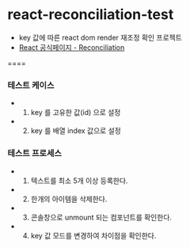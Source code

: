 # react-reconciliation-test

- key 값에 따른 react dom render 재조정 확인 프로젝트
- [React 공식페이지 - Reconciliation](https://reactjs.org/docs/reconciliation.html)

====

### 테스트 케이스

- 1. key 를 고유한 값(id) 으로 설정
- 2. key 를 배열 index 값으로 설정

### 테스트 프로세스

- 1. 텍스트를 최소 5개 이상 등록한다.
- 2. 한개의 아이템을 삭제한다.
- 3. 콘솔창으로 unmount 되는 컴포넌트를 확인한다.
- 4. key 값 모드를 변경하여 차이점을 확인한다.
